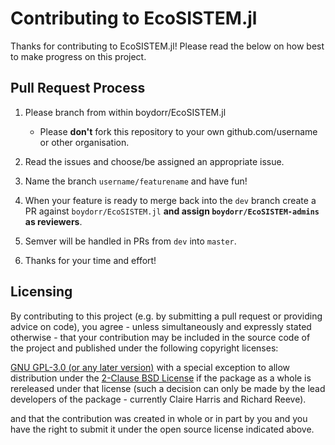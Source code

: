 # Contributing to EcoSISTEM.jl

Thanks for contributing to EcoSISTEM.jl! Please read the below on how best to make progress on this project.

## Pull Request Process


1. Please branch from within boydorr/EcoSISTEM.jl

   - Please **don't** fork this repository to your own github.com/username or other organisation.

2. Read the issues and choose/be assigned an appropriate issue.

3. Name the branch `username/featurename` and have fun!

4. When your feature is ready to merge back into the `dev` branch create a PR against `boydorr/EcoSISTEM.jl` **and assign `boydorr/EcoSISTEM-admins` as reviewers**.

5. Semver will be handled in PRs from `dev` into `master`.

6. Thanks for your time and effort!

## Licensing

By contributing to this project (e.g. by submitting a pull request or providing advice on code), you agree - unless simultaneously and expressly stated otherwise - that your contribution may be included in the source code of the project and published under the following copyright licenses:

[GNU GPL-3.0 (or any later version)](LICENSE.md) with a special exception to allow distribution under the [2-Clause BSD License](https://opensource.org/licenses/BSD-2-Clause) if the package as a whole is rereleased under that license (such a decision can only be made by the lead developers of the package - currently Claire Harris and Richard Reeve).

and that the contribution was created in whole or in part by you and you have the right to submit it under the open source license indicated above.
